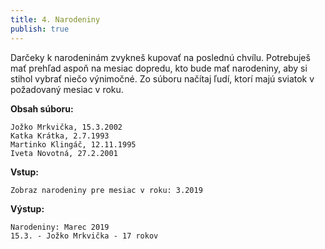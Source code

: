 ```yaml
---
title: 4. Narodeniny
publish: true
---
```


Darčeky k narodeninám zvykneš kupovať na poslednú chvílu. Potrebuješ mať prehľad aspoň na mesiac dopredu, kto bude mať narodeniny, aby si stihol vybrať niečo výnimočné. Zo súboru načítaj ľudí, ktorí majú sviatok v požadovaný mesiac v roku.


**Obsah súboru:**
```
Jožko Mrkvička, 15.3.2002
Katka Krátka, 2.7.1993
Martinko Klingáč, 12.11.1995
Iveta Novotná, 27.2.2001
```

**Vstup:**
```
Zobraz narodeniny pre mesiac v roku: 3.2019
```

**Výstup:**
```
Narodeniny: Marec 2019
15.3. - Jožko Mrkvička - 17 rokov
```
